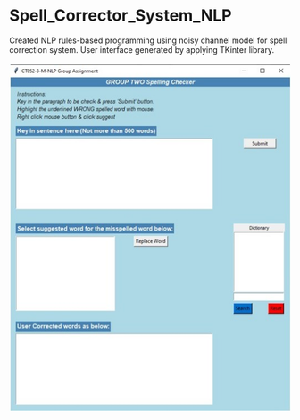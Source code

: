 # Spell_Corrector_System_NLP
Created NLP rules-based programming using noisy channel model for spell correction system. User interface generated by applying TKinter library.
<br></br>
![result](image/NLPGUI.jpg)
